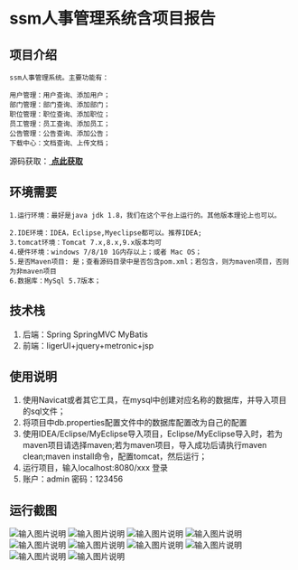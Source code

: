 # ssm人事管理系统含项目报告

## 项目介绍
````
ssm人事管理系统。主要功能有：

用户管理：用户查询、添加用户；
部门管理：部门查询、添加部门；
职位管理：职位查询、添加职位；
员工管理：员工查询、添加员工；
公告管理：公告查询、添加公告；
下载中心：文档查询、上传文档；
````
源码获取：[ **点此获取** ](http://www.shuyue.fun/index.php?type=productinfo&id=204)

## 环境需要
````
1.运行环境：最好是java jdk 1.8，我们在这个平台上运行的。其他版本理论上也可以。

2.IDE环境：IDEA，Eclipse,Myeclipse都可以。推荐IDEA;
3.tomcat环境：Tomcat 7.x,8.x,9.x版本均可
4.硬件环境：windows 7/8/10 1G内存以上；或者 Mac OS；
5.是否Maven项目: 是；查看源码目录中是否包含pom.xml；若包含，则为maven项目，否则为非maven项目
6.数据库：MySql 5.7版本；
````

## 技术栈
1. 后端：Spring SpringMVC MyBatis
2. 前端：ligerUI+jquery+metronic+jsp

## 使用说明
1. 使用Navicat或者其它工具，在mysql中创建对应名称的数据库，并导入项目的sql文件；
2. 将项目中db.properties配置文件中的数据库配置改为自己的配置
3. 使用IDEA/Eclipse/MyEclipse导入项目，Eclipse/MyEclipse导入时，若为maven项目请选择maven;若为maven项目，导入成功后请执行maven clean;maven install命令，配置tomcat，然后运行；
4. 运行项目，输入localhost:8080/xxx 登录
5. 账户：admin  密码：123456

## 运行截图
![输入图片说明](https://images.gitee.com/uploads/images/2021/0817/183550_d884dbb1_9599873.jpeg "WechatIMG1944.jpeg")
![输入图片说明](https://images.gitee.com/uploads/images/2021/0817/183652_fe9a7549_9599873.jpeg "WechatIMG1945.jpeg")
![输入图片说明](https://images.gitee.com/uploads/images/2021/0817/183700_386a86d6_9599873.jpeg "WechatIMG1946.jpeg")
![输入图片说明](https://images.gitee.com/uploads/images/2021/0817/183710_19a30f79_9599873.jpeg "WechatIMG1947.jpeg")
![输入图片说明](https://images.gitee.com/uploads/images/2021/0817/183718_1d9a9d49_9599873.jpeg "WechatIMG1948.jpeg")
![输入图片说明](https://images.gitee.com/uploads/images/2021/0817/183726_fd3ae724_9599873.jpeg "WechatIMG1949.jpeg")
![输入图片说明](https://images.gitee.com/uploads/images/2021/0817/183735_c05c95e2_9599873.jpeg "WechatIMG1950.jpeg")
![输入图片说明](https://images.gitee.com/uploads/images/2021/0817/183743_2537fcdd_9599873.jpeg "WechatIMG1951.jpeg")
![输入图片说明](https://images.gitee.com/uploads/images/2021/0817/183755_09b1bed7_9599873.jpeg "WechatIMG1952.jpeg")
![输入图片说明](https://images.gitee.com/uploads/images/2021/0817/183803_90d1f0ad_9599873.jpeg "WX20210713-140213@2x.jpg")



